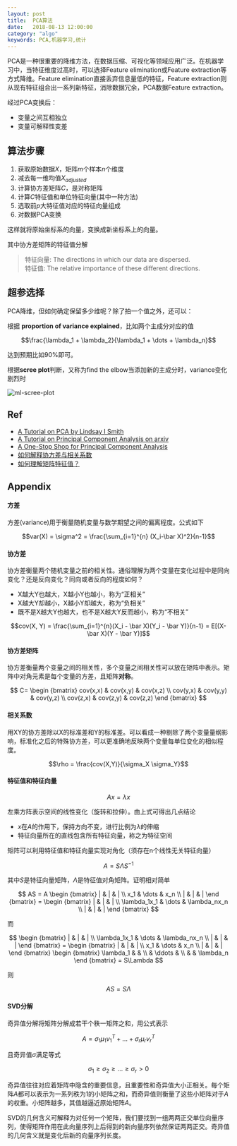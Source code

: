 ```yaml
---
layout: post
title:  PCA算法
date:   2018-08-13 12:00:00
category: "algo"
keywords: PCA,机器学习,统计
---
```


PCA是一种很重要的降维方法，在数据压缩、可视化等领域应用广泛。在机器学习中，当特征维度过高时，可以选择Feature elimination或Feature extraction等方式降维。Feature elimination直接丢弃信息量低的特征，Feature extraction则从现有特征组合出一系列新特征，消除数据冗余，PCA数据Feature extraction。

经过PCA变换后：

+ 变量之间互相独立
+ 变量可解释性变差

## 算法步骤

1. 获取原始数据$X$，矩阵$m$个样本$n$个维度
2. 减去每一维均值$X_{adjusted}$
3. 计算协方差矩阵$C$，是对称矩阵
4. 计算$C$特征值和单位特征向量(其中一种方法)
5. 选取前$p$大特征值对应的特征向量组成
6. 对数据PCA变换

这样就将原始坐标系的向量，变换成新坐标系上的向量。  

其中协方差矩阵的特征值分解

> 特征向量: The directions in which our data are dispersed.  
> 特征值: The relative importance of these different directions.  

## 超参选择

PCA降维，但如何确定保留多少维呢？除了拍一个值之外，还可以：  

根据 **proportion of variance explained**，比如两个主成分对应的值

$$\frac{\lambda_1 + \lambda_2}{\lambda_1 + \dots + \lambda_n}$$

达到预期比如90%即可。

根据**scree plot**判断，又称为find the elbow当添加新的主成分时，variance变化剧烈时

![ml-scree-plot](https://images-1256734305.cos.ap-beijing.myqcloud.com/ml-scree-plot.png)


## Ref

+ [A Tutorial on PCA by Lindsay I Smith](http://www.cs.otago.ac.nz/cosc453/student_tutorials/principal_components.pdf)
+ [A Tutorial on Principal Component Analysis on arxiv](https://arxiv.org/abs/1404.1100)
+ [A One-Stop Shop for Principal Component Analysis](https://towardsdatascience.com/a-one-stop-shop-for-principal-component-analysis-5582fb7e0a9c)
+ [如何解释协方差与相关系数](https://www.zhihu.com/question/20852004)
+ [如何理解矩阵特征值？](https://www.zhihu.com/question/21874816)

## Appendix

#### 方差

方差(variance)用于衡量随机变量与数学期望之间的偏离程度。公式如下

$$var(X) = \sigma^2 = \frac{\sum_{i=1}^{n} (X_i-\bar X)^2}{n-1}$$

#### 协方差

协方差衡量两个随机变量之前的相关性。通俗理解为两个变量在变化过程中是同向变化？还是反向变化？同向或者反向的程度如何？

+  X越大Y也越大，X越小Y也越小，称为“正相关”
+ X越大Y却越小，X越小Y却越大，称为“负相关”
+ 既不是X越大Y也越大，也不是X越大Y反而越小，称为“不相关”

$$cov(X, Y) = \frac{\sum_{i=1}^{n}(X_i - \bar X)(Y_i - \bar Y)}{n-1} = E[(X-\bar X)(Y - \bar Y)]$$

#### 协方差矩阵

协方差衡量两个变量之间的相关性，多个变量之间相关性可以放在矩阵中表示。矩阵中对角元素是每个变量的方差，且矩阵**对称**。

$$ C=
\begin {bmatrix}
cov(x,x) & cov(x,y) & cov(x,z) \\
cov(y,x) & cov(y,y) & cov(y,z) \\
cov(z,x) & cov(z,y) & cov(z,z)
\end {bmatrix}
$$

#### 相关系数

用XY的协方差除以X的标准差和Y的标准差。可以看成一种剔除了两个变量量纲影响，标准化之后的特殊协方差，可以更准确地反映两个变量每单位变化的相似程度。

$$\rho = \frac{cov(X,Y)}{\sigma_X \sigma_Y}$$

#### 特征值和特征向量

$$Ax = \lambda x$$

左乘方阵表示空间的线性变化（旋转和拉伸）。由上式可得出几点结论

+ $x$在$A$的作用下，保持方向不变，进行比例为$\lambda$的伸缩
+ 特征向量所在的直线包含所有特征向量，称之为特征空间

矩阵可以利用特征值和特征向量实现对角化（须存在n个线性无关特征向量）

$$A = S\Lambda S^{-1}$$

其中$S$是特征向量矩阵，$\Lambda$是特征值对角矩阵。证明相对简单

$$
AS = A 
\begin {bmatrix}
| & | & | \\
x_1 & \dots & x_n \\
| & | & |
\end {bmatrix} = 
\begin {bmatrix}
| & | & | \\
\lambda_1x_1 & \dots & \lambda_nx_n \\
| & | & |
\end {bmatrix}
$$

而

$$
\begin {bmatrix}
| & | & | \\
\lambda_1x_1 & \dots & \lambda_nx_n \\
| & | & |
\end {bmatrix} = 
\begin {bmatrix}
| & | & | \\
x_1 & \dots & x_n \\
| & | & |
\end {bmatrix} 
\begin {bmatrix}
\lambda_1 & & \\
& \ddots & \\
& & \lambda_n
\end {bmatrix} = S\Lambda
$$

则

$$AS = S\Lambda$$

#### SVD分解

奇异值分解将矩阵分解成若干个秩一矩阵之和，用公式表示

$$A = \sigma_1\mu_1v_1^T + \dots +  \sigma_r\mu_rv_r^T$$

且奇异值$\sigma$满足等式

$$\sigma_1 \ge \sigma_2 \ge \dots \ge \sigma_r \gt 0$$

奇异值往往对应着矩阵中隐含的重要信息，且重要性和奇异值大小正相关。每个矩阵$A$都可以表示为一系列秩为1的小矩阵之和，而奇异值则衡量了这些小矩阵对于$A$的权重。小矩阵越多，其值越逼近原始矩阵$A$。

SVD的几何含义可解释为对任何一个矩阵，我们要找到一组两两正交单位向量序列，使得矩阵作用在此向量序列上后得到的新向量序列依然保证两两正交。奇异值的几何含义就是变化后新的向量序列长度。

